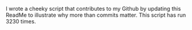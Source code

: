 I wrote a cheeky script that contributes to my Github by updating this ReadMe to illustrate why more than commits matter. This script has run 3230 times.